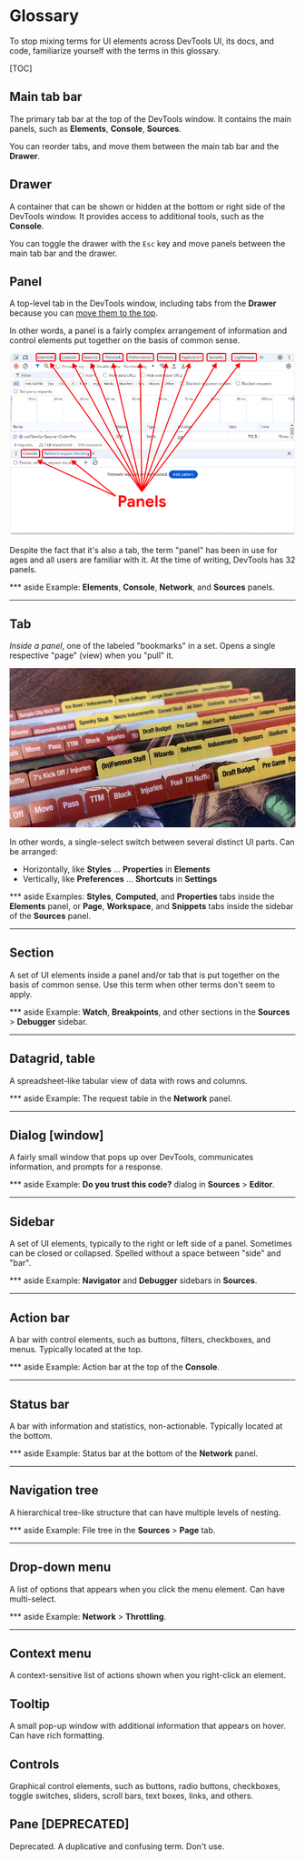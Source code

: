 # Glossary

To stop mixing terms for UI elements across DevTools UI, its docs, and code, familiarize yourself with the terms in this glossary.

[TOC]

## Main tab bar

The primary tab bar at the top of the DevTools window. It contains the main
panels, such as **Elements**, **Console**, **Sources**.

You can reorder tabs, and move them between the main tab bar and the **Drawer**.

## Drawer

A container that can be shown or hidden at the bottom or right side of the
DevTools window. It provides access to additional tools, such as the
**Console**.

You can toggle the drawer with the `Esc` key and move panels between the main
tab bar and the drawer.

## Panel

A top-level tab in the DevTools window, including tabs from the **Drawer**
because you can [move them to the top](https://developer.chrome.com/docs/devtools/customize#reorder).

In other words, a panel is a fairly complex arrangement of information and
control elements put together on the basis of common sense.

![Panels in the main DevTools UI](./images/glossary-panels.png)

Despite the fact that it's also a tab, the term "panel" has been in use for
ages and all users are familiar with it. At the time of writing, DevTools
has 32 panels.

*** aside
Example: **Elements**, **Console**, **Network**, and **Sources** panels.
***

## Tab

*Inside a panel*, one of the labeled "bookmarks" in a set. Opens a single
respective "page" (view) when you "pull" it.

![Explanatory picture for labeled bookmarks](./images/glossary-labeled-bookmarks.jpg)

In other words, a single-select switch between several distinct UI parts.
Can be arranged:

- Horizontally, like **Styles** ... **Properties** in **Elements**
- Vertically, like **Preferences** ... **Shortcuts** in **Settings**

*** aside
Examples: **Styles**, **Computed**, and **Properties** tabs inside the
**Elements** panel, or **Page**, **Workspace**, and **Snippets** tabs
inside the sidebar of the **Sources** panel.
***

## Section

A set of UI elements inside a panel and/or tab that is put together on the
basis of common sense. Use this term when other terms don't seem to apply.

*** aside
Example: **Watch**, **Breakpoints**, and other sections in the **Sources** >
**Debugger** sidebar.
***

## Datagrid, table

A spreadsheet-like tabular view of data with rows and columns.

*** aside
Example: The request table in the **Network** panel.
***

## Dialog [window]

A fairly small window that pops up over DevTools, communicates information,
and prompts for a response.

*** aside
Example: **Do you trust this code?** dialog in **Sources** > **Editor**.
***

## Sidebar

A set of UI elements, typically to the right or left side of a panel.
Sometimes can be closed or collapsed. Spelled without a space between
"side" and "bar".

*** aside
Example: **Navigator** and **Debugger** sidebars in **Sources**.
***

## Action bar

A bar with control elements, such as buttons, filters, checkboxes, and menus.
Typically located at the top.

*** aside
Example: Action bar at the top of the **Console**.
***

## Status bar

A bar with information and statistics, non-actionable. Typically located at
the bottom.

*** aside
Example: Status bar at the bottom of the **Network** panel.
***

## Navigation tree
A hierarchical tree-like structure that can have multiple levels of nesting.

*** aside
Example: File tree in the **Sources** > **Page** tab.
***

## Drop-down menu
A list of options that appears when you click the menu element.
Can have multi-select.

*** aside
Example: **Network** > **Throttling**.
***

## Context menu

A context-sensitive list of actions shown when you right-click an element.

## Tooltip

A small pop-up window with additional information that appears on hover.
Can have rich formatting.

## Controls

Graphical control elements, such as buttons, radio buttons, checkboxes, toggle
switches, sliders, scroll bars, text boxes, links, and others.

## Pane [DEPRECATED]

Deprecated. A duplicative and confusing term. Don't use.
